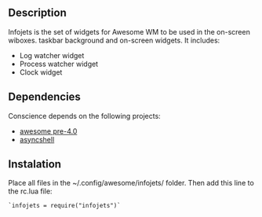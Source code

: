 ## Description ##

Infojets is the set of widgets for Awesome WM to be used in the on-screen wiboxes. 
taskbar background and on-screen widgets. It includes:

* Log watcher widget
* Process watcher widget
* Clock widget

## Dependencies ##

Conscience depends on the following projects:

* [awesome pre-4.0](http://git.naquadah.org/awesome.git)
* [asyncshell](https://gist.github.com/1466863)

## Instalation ##

Place all files in the ~/.config/awesome/infojets/ folder. Then add
this line to the rc.lua file:

    `infojets = require("infojets")`

